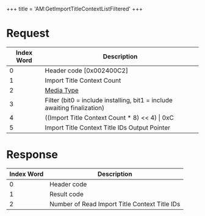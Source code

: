 +++
title = 'AM:GetImportTitleContextListFiltered'
+++

# Request

| Index Word | Description                                                              |
|------------|--------------------------------------------------------------------------|
| 0          | Header code \[0x002400C2\]                                               |
| 1          | Import Title Context Count                                               |
| 2          | [Media Type](Filesystem_services#mediatype "wikilink")                   |
| 3          | Filter (bit0 = include installing, bit1 = include awaiting finalization) |
| 4          | ((Import Title Context Count \* 8) \<\< 4) \| 0xC                        |
| 5          | Import Title Context Title IDs Output Pointer                            |

# Response

| Index Word | Description                                   |
|------------|-----------------------------------------------|
| 0          | Header code                                   |
| 1          | Result code                                   |
| 2          | Number of Read Import Title Context Title IDs |
